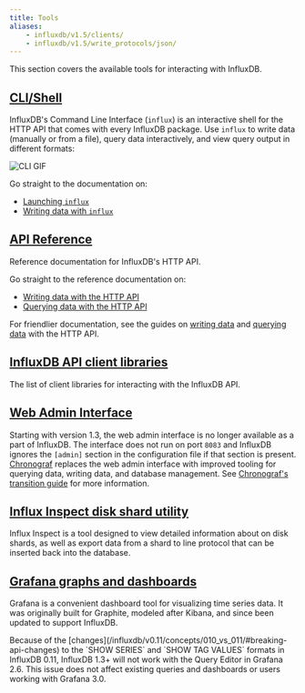 ```yaml
---
title: Tools
aliases:
    - influxdb/v1.5/clients/
    - influxdb/v1.5/write_protocols/json/
---
```


This section covers the available tools for interacting with InfluxDB.

## [CLI/Shell](/influxdb/v1.5/tools/shell/)

InfluxDB's Command Line Interface (`influx`) is an interactive shell for the
HTTP API that comes with every InfluxDB package.
Use `influx` to write data (manually or from a file), query data interactively,
and view query output in different formats:

![CLI GIF](/img/influxdb/cli-1.0-beta.gif)

Go straight to the documentation on:

* [Launching `influx`](/influxdb/v1.5/tools/shell/#launch-influx)
* [Writing data with `influx`](/influxdb/v1.5/tools/shell/#write-data-to-influxdb-with-insert)

## [API Reference](/influxdb/v1.5/tools/api/)

Reference documentation for InfluxDB's HTTP API.

Go straight to the reference documentation on:

* [Writing data with the HTTP API](/influxdb/v1.5/tools/api/#write)
* [Querying data with the HTTP API](/influxdb/v1.5/tools/api/#query)

For friendlier documentation, see the guides on
[writing data](/influxdb/v1.5/guides/writing_data/) and
[querying data](/influxdb/v1.5/guides/querying_data/) with the HTTP API.

## [InfluxDB API client libraries](/influxdb/v1.5/tools/api_client_libraries/)

The list of client libraries for interacting with the InfluxDB API.

## [Web Admin Interface](/influxdb/v1.5/tools/web_admin/)

Starting with version 1.3, the web admin interface is no longer available as a part of InfluxDB.
The interface does not run on port `8083` and InfluxDB ignores the `[admin]` section in the configuration file if that section is present.
[Chronograf](/chronograf/latest/) replaces the web admin interface with improved tooling for querying data, writing data, and database management.
See [Chronograf's transition guide](/chronograf/latest/guides/transition-web-admin-interface/) for more information.

## [Influx Inspect disk shard utility](/influxdb/v1.5/tools/influx_inspect/)

Influx Inspect is a tool designed to view detailed information about on disk shards, as well as export data from a shard to line protocol that can be inserted back into the database.

## [Grafana graphs and dashboards](http://docs.grafana.org/datasources/influxdb/)

Grafana is a convenient dashboard tool for visualizing time series data.
It was originally built for Graphite, modeled after Kibana, and since been updated to support InfluxDB.

<dt> Because of the [changes](/influxdb/v0.11/concepts/010_vs_011/#breaking-api-changes) to the `SHOW SERIES` and `SHOW TAG VALUES` formats in InfluxDB 0.11, InfluxDB 1.3+ will not work with the Query Editor in Grafana 2.6.
This issue does not affect existing queries and dashboards or users working with Grafana 3.0. </dt>
